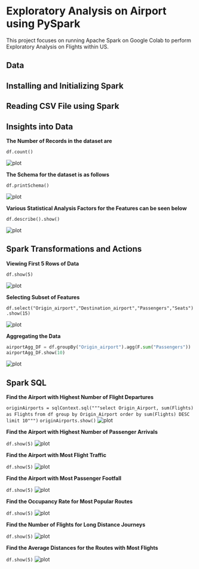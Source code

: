 # Exploratory Analysis on Airport using PySpark
This project focuses on running Apache Spark on Google Colab to perform Exploratory Analysis on Flights within US.
## Data

## Installing  and Initializing Spark

## Reading CSV File using Spark

## Insights into Data

**The Number of Records in the dataset are**

`df.count()`

![plot](./query_images/count_rows.JPG)

**The Schema for the dataset is as follows**

`df.printSchema()`

![plot](./query_images/schema.JPG)

**Various Statistical Analysis Factors for the Features can be seen below**

`df.describe().show()`

![plot](./query_images/describe.JPG)

## Spark Transformations and Actions

**Viewing First 5 Rows of Data**

`df.show(5)`

![plot](./query_images/show.JPG)

**Selecting Subset of Features**

`df.select("Origin_airport","Destination_airport","Passengers","Seats").show(15)`

![plot](./query_images/subset.JPG)

**Aggregating the Data**

```python
airportAgg_DF = df.groupBy("Origin_airport").agg(F.sum("Passengers"))
airportAgg_DF.show(10)
```
 
![plot](./query_images/aggregate.JPG)

## Spark SQL

**Find the Airport with Highest Number of Flight Departures**

`originAirports = sqlContext.sql("""select Origin_Airport, sum(Flights) as Flights`
                                    `from df group by Origin_Airport order by sum(Flights) DESC limit 10""")`
`originAirports.show()`
![plot](./query_images/highest_flight_departures.JPG)

**Find the Airport with Highest Number of Passenger Arrivals**

`df.show(5)`
![plot](./query_images/highest_passenger_arrival.JPG)

**Find the Airport with Most Flight Traffic**

`df.show(5)`
![plot](./query_images/airport_most_flights.JPG)

**Find the Airport with Most Passenger Footfall**

`df.show(5)`
![plot](./query_images/airport_most_passengers.JPG)

**Find the Occupancy Rate for Most Popular Routes**

`df.show(5)`
![plot](./query_images/occupancy_rates.JPG)

**Find the Number of Flights for Long Distance Journeys**

`df.show(5)`
![plot](./query_images/FvD1.JPG)

**Find the Average Distances for the Routes with Most Flights**

`df.show(5)`
![plot](./query_images/FvD2.JPG)
